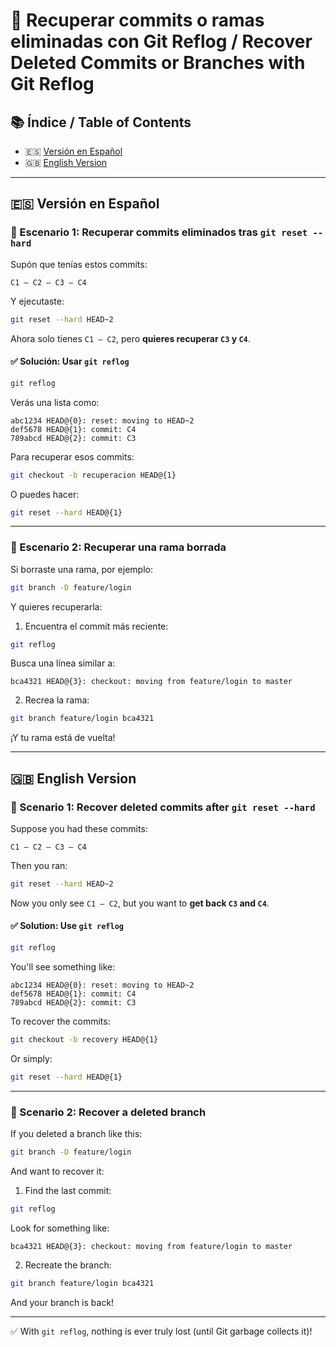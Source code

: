 
# 🔄 Recuperar commits o ramas eliminadas con Git Reflog / Recover Deleted Commits or Branches with Git Reflog

## 📚 Índice / Table of Contents
- 🇪🇸 [Versión en Español](#versión-en-español)
- 🇬🇧 [English Version](#english-version)

---

## 🇪🇸 Versión en Español

### 🧠 Escenario 1: Recuperar commits eliminados tras `git reset --hard`

Supón que tenías estos commits:

```
C1 — C2 — C3 — C4
```

Y ejecutaste:

```bash
git reset --hard HEAD~2
```

Ahora solo tienes `C1 — C2`, pero **quieres recuperar `C3` y `C4`**.

#### ✅ Solución: Usar `git reflog`

```bash
git reflog
```

Verás una lista como:

```
abc1234 HEAD@{0}: reset: moving to HEAD~2
def5678 HEAD@{1}: commit: C4
789abcd HEAD@{2}: commit: C3
```

Para recuperar esos commits:

```bash
git checkout -b recuperacion HEAD@{1}
```

O puedes hacer:

```bash
git reset --hard HEAD@{1}
```

---

### 🧠 Escenario 2: Recuperar una rama borrada

Si borraste una rama, por ejemplo:

```bash
git branch -D feature/login
```

Y quieres recuperarla:

1. Encuentra el commit más reciente:

```bash
git reflog
```

Busca una línea similar a:

```
bca4321 HEAD@{3}: checkout: moving from feature/login to master
```

2. Recrea la rama:

```bash
git branch feature/login bca4321
```

¡Y tu rama está de vuelta!

---

## 🇬🇧 English Version

### 🧠 Scenario 1: Recover deleted commits after `git reset --hard`

Suppose you had these commits:

```
C1 — C2 — C3 — C4
```

Then you ran:

```bash
git reset --hard HEAD~2
```

Now you only see `C1 — C2`, but you want to **get back `C3` and `C4`**.

#### ✅ Solution: Use `git reflog`

```bash
git reflog
```

You'll see something like:

```
abc1234 HEAD@{0}: reset: moving to HEAD~2
def5678 HEAD@{1}: commit: C4
789abcd HEAD@{2}: commit: C3
```

To recover the commits:

```bash
git checkout -b recovery HEAD@{1}
```

Or simply:

```bash
git reset --hard HEAD@{1}
```

---

### 🧠 Scenario 2: Recover a deleted branch

If you deleted a branch like this:

```bash
git branch -D feature/login
```

And want to recover it:

1. Find the last commit:

```bash
git reflog
```

Look for something like:

```
bca4321 HEAD@{3}: checkout: moving from feature/login to master
```

2. Recreate the branch:

```bash
git branch feature/login bca4321
```

And your branch is back!

---

✅ With `git reflog`, nothing is ever truly lost (until Git garbage collects it)!
